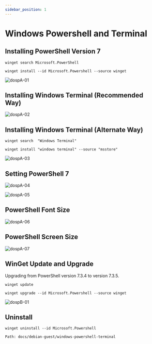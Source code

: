 ```yaml
---
sidebar_position: 1
---
```

# Windows Powershell and Terminal


## Installing PowerShell Version 7


```
winget search Microsoft.PowerShell
```

```
winget install --id Microsoft.Powershell --source winget
```


![dospA-01](/static/img/legacy/dospA-01.jpg)


## Installing Windows Terminal (Recommended Way)


![dospA-02](/static/img/legacy/dospA-02.jpg)


## Installing Windows Terminal (Alternate Way)
```
winget search  "Windows Terminal"
```

```
winget install "windows terminal" --source "msstore"
```


![dospA-03](/static/img/legacy/dospA-03.jpg)


## Setting PowerShell 7


![dospA-04](/static/img/legacy/dospA-04.jpg)


![dospA-05](/static/img/legacy/dospA-05.jpg)


## PowerShell Font Size


![dospA-06](/static/img/legacy/dospA-06.jpg)


## PowerShell Screen Size


![dospA-07](/static/img/legacy/dospA-07.jpg)


## WinGet Update and Upgrade



Upgrading from PowerShell version 7.3.4 to version 7.3.5.



```
winget update

winget upgrade --id Microsoft.Powershell --source winget
```


![dospB-01](/static/img/legacy/dospB-01.jpg)


## Uninstall



```
winget uninstall --id Microsoft.Powershell
```

```
Path: docs/debian-guest/windows-powershell-terminal
```